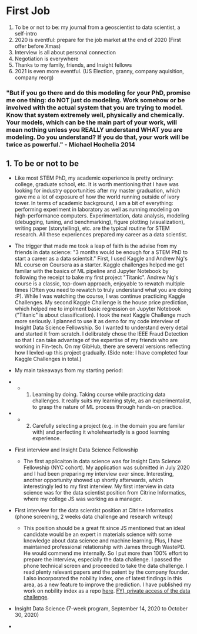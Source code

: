 # First Job
1. To be or not to be: my journal from a geoscientist to data scientist, a self-intro
2. 2020 is eventful: prepare for the job market at the end of 2020 (First offer before Xmas)  
3. Interview is all about personal connection
4. Negotiation is everywhere    
5. Thanks to my family, friends, and Insight fellows
6. 2021 is even more eventful. (US Election, granny, company aquisition, company reorg)

### "But if you go there and do this modeling for your PhD, promise me one thing:   do NOT just do modeling.  Work somehow or be involved with the actual system that you are trying to model.   Know that system extremely well, physically and chemically.   Your models, which can be the main part of your work, will mean nothing unless you REALLY understand WHAT you are modeling.   Do you understand?   If you do that, your work will be twice as powerful." - Michael Hochella 2014

## 1. To be or not to be  
- Like most STEM PhD, my academic experience is pretty ordinary: college, graduate school, etc. It is worth mentioning that I have was looking for industry opportunities after my master graduation, which gave me a lot of exposure of how the world running outside of ivory tower. In terms of academic background, I am a bit of everything: performing experiment in laboratory as well as running modeling on high-performance computers. Experimentation, data analysis, modeling (debugging, tuning, and benchmarking), figure plotting (visualization), writing paper (storytelling), etc. are the typical routine for STEM research. All these experiences prepared my career as a data scientist.

- The trigger that made me took a leap of faith is the advise from my friends in data science: "3 months would be enough for a STEM PhD to start a career as a data scientsit." First, I used Kaggle and Andrew Ng's ML course on Coursera as a starter. Kaggle challenges helped me get familar with the basics of ML pipeline and Jupyter Notebook by following the receipt to bake my first project "Titanic". Andrew Ng's course is a classic, top-down approach, enjoyable to rewatch multiple times (Often you need to rewatch to truly understand what you are doing :P). While I was watching the course, I was continue practicing Kaggle Challenges. My second Kaggle Challenge is the house price prediction, which helped me to implment basic regression on Jupyter Notebook ("Titanic" is about classification). I took the next Kaggle Challenge much more seriously. I planned to use it as demo for my code interview of Insight Data Science Fellowship. So I wanted to understand every detail and started it from scratch. I delibrately chose the IEEE Fraud Detection so that I can take advantage of the expertise of my friends who are working in Fin-tech. On my GibHub, there are several versions reflecting how I levled-up this project gradually. (Side note: I have completed four Kaggle Challenges in total.) 

- My main takeaways from my starting period:
- -  1. Learning by doing. Taking course while practicing data challenges. It really suits my learning style, as an experimentalist, to grasp the nature of ML process through hands-on practice.
- -  2. Carefully selecting a project (e.g. in the domain you are familar with) and perfecting it wholeheartedly is a good learning experience.

- First interview and Insight Data Science Fellowship  
   - The first applicaiton in data science was for Insight Data Science Fellowship (NYC cohort). My application was submitted in July 2020 and I had been preparing my interview ever since. Interesting, another opportunity showed up shortly afterwards, which interestingly led to my first interview. My first interview in data science was for the data scientist position from Citrine Informatics, where my college JS was working as a manager. 
- First interview for the data scientist position at Citrine Informatics (phone screening, 2 weeks data challenge and research writeup) 
  - This position should be a great fit since JS mentioned that an ideal candidate would be an expert in materials science with some knowledge about data science and machine learning. Plus, I have maintained professional relationship with James through WastePD. He would commend me internally. So I put more than 100% effort to prepare the interview, especially the data challenge. I passed the phone technical screen and proceeded to take the data challenge. I read plenty relevant papers and the patent by the company founder. I also incorporated the nobility index, one of latest findings in this area, as a new feature to improve the prediction. I have published my work on nobility index as a repo [here](https://github.com/er1czz/elements). [FYI, private access of the data challenge](https://github.com/er1czz/citrine_challenge).
- Insight Data Science (7-week program, September 14, 2020 to October 30, 2020)   
- 
